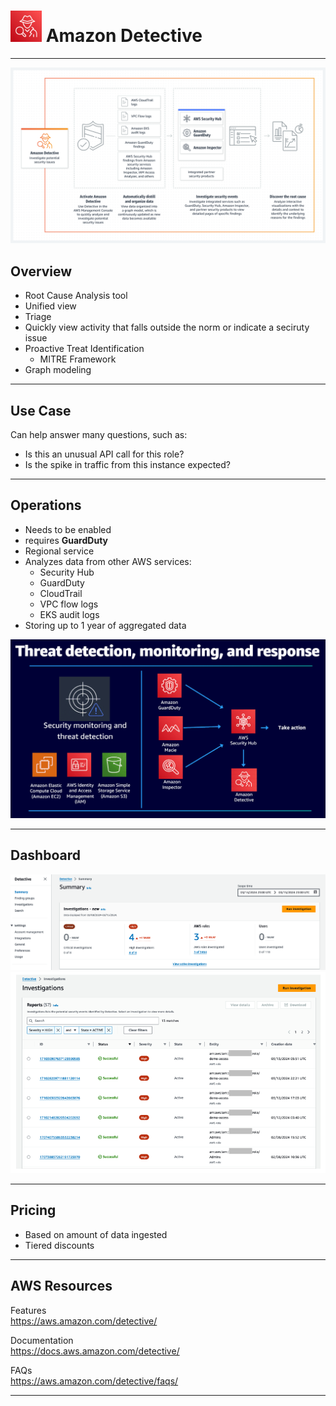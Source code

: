 # <img src="../../images/DetectiveLogo.png" alt="Amazon Detective" style="height: 50px; width:50px;"/>  Amazon Detective  

---  
![Amazon Detective Overview](../../images/DetectiveOverview.png)  

## Overview  
- Root Cause Analysis tool
- Unified view
- Triage  
- Quickly view activity that falls outside the norm  or indicate a seciruty issue
- Proactive Treat Identification
  - MITRE Framework 
- Graph modeling

---   
## Use Case
Can help answer many questions, such as:
- Is this an unusual API call for this role?
- Is the spike in traffic from this instance expected?


---  
## Operations  
- Needs to be enabled  
- requires **GuardDuty**  
- Regional service
- Analyzes data from other AWS services:
  - Security Hub
  - GuardDuty
  - CloudTrail 
  - VPC flow logs
  - EKS audit logs
- Storing up to 1 year of aggregated data 

<img src="../../images/DetectiveOperations.png" alt="Amazon Detective Operations" style="width:550px;"/>

---  
## Dashboard

<img src="../../images/DetectiveDashboard1.png" alt="Amazon Detective Dashboard" style="width:550px;"/>
  

<img src="../../images/DetectiveDashboard2.png" alt="Amazon Detective Dashboard" style="width:550px;"/>

---  
## Pricing
- Based on amount of data ingested
- Tiered discounts 


---  
## AWS Resources

Features  
https://aws.amazon.com/detective/

Documentation  
https://docs.aws.amazon.com/detective/

FAQs  
https://aws.amazon.com/detective/faqs/

---  

